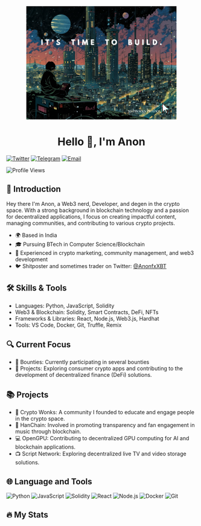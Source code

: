 <div align="center">
  <img height="300" src="/code.jpg?raw=true"  />
</div>

###

<h1 align="center">Hello 👋, I'm Anon</h1>

[![Twitter](https://img.shields.io/badge/Twitter-1DA1F2?style=for-the-badge&logo=twitter&logoColor=white)](https://twitter.com/AnonfxXBT)
[![Telegram](https://img.shields.io/badge/Telegram-2CA5E0?style=for-the-badge&logo=telegram&logoColor=white)](https://t.me/AnonfxXBT)
[![Email](https://img.shields.io/badge/Email-D14836?style=for-the-badge&logo=gmail&logoColor=white)](mailto:anofrr@aol.com)

![Profile Views](https://komarev.com/ghpvc/?username=anonfr)

## 👋 Introduction

Hey there I'm Anon, a Web3 nerd, Developer, and degen in the crypto space. With a strong background in blockchain technology and a passion for decentralized applications, I focus on creating impactful content, managing communities, and contributing to various crypto projects.

- 🌍 Based in India
- 🎓 Pursuing BTech in Computer Science/Blockchain
- 💼 Experienced in crypto marketing, community management, and web3 development
- 🐦 Shitposter and sometimes trader on Twitter: [@AnonfxXBT](https://twitter.com/AnonfxXBT)

## 🛠 Skills & Tools

- Languages: Python, JavaScript, Solidity
- Web3 & Blockchain: Solidity, Smart Contracts, DeFi, NFTs
- Frameworks & Libraries: React, Node.js, Web3.js, Hardhat
- Tools: VS Code, Docker, Git, Truffle, Remix

## 🔍 Current Focus

- 🎯 Bounties: Currently participating in several bounties
- 🚀 Projects: Exploring consumer crypto apps and contributing to the development of decentralized finance (DeFi) solutions.

## 📚 Projects

- 🌟 Crypto Wonks: A community I founded to educate and engage people in the crypto space.
- 🎵 HanChain: Involved in promoting transparency and fan engagement in music through blockchain.
- 💻 OpenGPU: Contributing to decentralized GPU computing for AI and blockchain applications.
- 📺 Script Network: Exploring decentralized live TV and video storage solutions.

## 🌐 Language and Tools

![Python](https://img.shields.io/badge/-Python-3776AB?style=flat-square&logo=python&logoColor=white)
![JavaScript](https://img.shields.io/badge/-JavaScript-F7DF1E?style=flat-square&logo=javascript&logoColor=black)
![Solidity](https://img.shields.io/badge/-Solidity-363636?style=flat-square&logo=solidity&logoColor=white)
![React](https://img.shields.io/badge/-React-61DAFB?style=flat-square&logo=react&logoColor=black)
![Node.js](https://img.shields.io/badge/-Node.js-339933?style=flat-square&logo=node.js&logoColor=white)
![Docker](https://img.shields.io/badge/-Docker-2496ED?style=flat-square&logo=docker&logoColor=white)
![Git](https://img.shields.io/badge/-Git-F05032?style=flat-square&logo=git&logoColor=white)

## 🔥 My Stats
